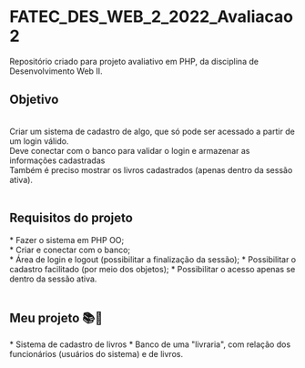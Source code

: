 # FATEC_DES_WEB_2_2022_Avaliacao2
Repositório criado para projeto avaliativo em PHP, da disciplina de Desenvolvimento Web II.

<h2>Objetivo</h2><br>
Criar um sistema de cadastro de algo, que só pode ser acessado a partir de um login válido. <br>
Deve conectar com o banco para validar o login e armazenar as informações cadastradas <br>
Também é preciso mostrar os livros cadastrados (apenas dentro da sessão ativa).
<br>
<br>
<h2>Requisitos do projeto</h2>
* Fazer o sistema em PHP OO; <br>
* Criar e conectar com o banco; <br>
* Área de login e logout (possibilitar a finalização da sessão);
* Possibilitar o cadastro facilitado (por meio dos objetos);
* Possibilitar o acesso apenas se dentro da sessão ativa. 
<br>
<br>
<h2>Meu projeto 📚📖 </h2>
* Sistema de cadastro de livros
* Banco de uma "livraria", com relação dos funcionários (usuários do sistema) e de livros. 
